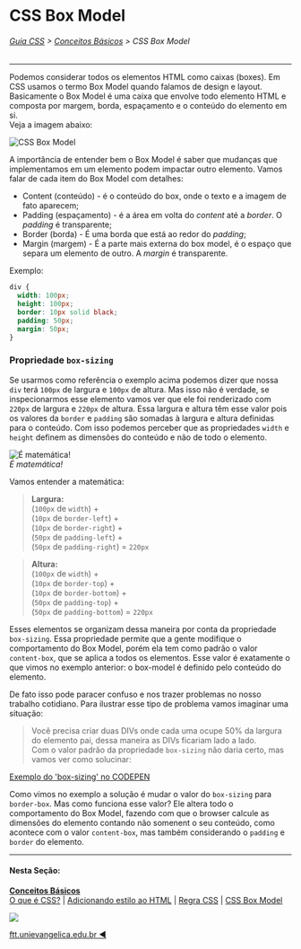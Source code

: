 # CSS Box Model

###### [Guia CSS](../README.md) > [Conceitos Básicos](./conceitos-basicos.md) > CSS Box Model

---

Podemos considerar todos os elementos HTML como caixas (boxes). Em CSS usamos o termo Box Model quando falamos de design e layout. Basicamente o Box Model é uma caixa que envolve todo elemento HTML e composta por margem, borda, espaçamento e o conteúdo do elemento em si.  
Veja a imagem abaixo:

![CSS Box Model](../assets/guiacss-box-model.jpg)

<!-- Imagem do box model -->

A importância de entender bem o Box Model é saber que mudanças que implementamos em um elemento podem impactar outro elemento. Vamos falar de cada item do Box Model com detalhes:

- Content (conteúdo) - é o conteúdo do box, onde o texto e a imagem de fato aparecem;
- Padding (espaçamento) - é a área em volta do _content_ até a _border_. O _padding_ é transparente;
- Border (borda) - É uma borda que está ao redor do _padding_;
- Margin (margem) - É a parte mais externa do box model, é o espaço que separa um elemento de outro. A _margin_ é transparente.

Exemplo:

```css
div {
  width: 100px;
  height: 100px;
  border: 10px solid black;
  padding: 50px;
  margin: 50px;
}
```

### Propriedade `box-sizing`

Se usarmos como referência o exemplo acima podemos dizer que nossa `div` terá `100px` de largura e `100px` de altura. Mas isso não é verdade, se inspecionarmos esse elemento vamos ver que ele foi renderizado com `220px` de largura e `220px` de altura. Essa largura e altura têm esse valor pois os valores da `border` e `padding` são somadas à largura e altura definidas para o conteúdo. Com isso podemos perceber que as propriedades `width` e `height` definem as dimensões do conteúdo e não de todo o elemento.

![É matemática!](https://media.giphy.com/media/c7PcKQlOqZ8Ws/giphy.gif)  
_É matemática!_

Vamos entender a matemática:

> **Largura:**  
> (`100px` de `width`) +  
> (`10px` de `border-left`) +  
> (`10px` de `border-right`) +  
> (`50px` de `padding-left`) +  
> (`50px` de `padding-right`) = `220px`

> **Altura:**  
> (`100px` de `width`) +  
> (`10px` de `border-top`) +  
> (`10px` de `border-bottom`) +  
> (`50px` de `padding-top`) +  
> (`50px` de `padding-bottom`) = `220px`

Esses elementos se organizam dessa maneira por conta da propriedade `box-sizing`. Essa propriedade permite que a gente modifique o comportamento do Box Model, porém ela tem como padrão o valor `content-box`, que se aplica a todos os elementos. Esse valor é exatamente o que vimos no exemplo anterior: o box-model é definido pelo conteúdo do elemento.

De fato isso pode paracer confuso e nos trazer problemas no nosso trabalho cotidiano. Para ilustrar esse tipo de problema vamos imaginar uma situação:

> Você precisa criar duas DIVs onde cada uma ocupe 50% da largura do elemento pai, dessa maneira as DIVs ficariam lado a lado.  
> Com o valor padrão da propriedade `box-sizing` não daria certo, mas vamos ver como solucinar:

[Exemplo do 'box-sizing' no CODEPEN](https://codepen.io/theleoad/pen/JVPYVv/right?editors=1100)

Como vimos no exemplo a solução é mudar o valor do `box-sizing` para `border-box`. Mas como funciona esse valor? Ele altera todo o comportamento do Box Model, fazendo com que o browser calcule as dimensões do elemento contando não somenent o seu conteúdo, como acontece com o valor `content-box`, mas também considerando o `padding` e `border` do elemento.

---

#### Nesta Seção:

[**Conceitos Básicos**](./conceitos-basicos.md)  
[O que é CSS?](./o-que-e-css.md) | [Adicionando estilo ao HTML](./adicionando-estilo-ao-html.md) | [Regra CSS](./regra-css.md) | [CSS Box Model](./css-box-model.md)

[<img src="../assets/guia-css-linha-horizontal.jpg">](../README.md)

[ftt.unievangelica.edu.br :arrow_backward:](http://ftt.unievangelica.edu.br)
